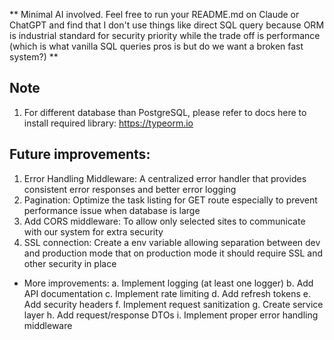 ** Minimal AI involved. Feel free to run your README.md on Claude or ChatGPT and find that I don't use things like direct SQL query because ORM is industrial standard for security priority while the trade off is performance (which is what vanilla SQL queries pros is but do we want a broken fast system?) **

## Note
1. For different database than PostgreSQL, please refer to docs here to install required library: https://typeorm.io


## Future improvements:
1. Error Handling Middleware: A centralized error handler that provides consistent error responses and better error logging
2. Pagination: Optimize the task listing for GET route especially to prevent performance issue when database is large
3. Add CORS middleware: To allow only selected sites to communicate with our system for extra security 
4. SSL connection: Create a env variable allowing separation between dev and production mode that on production mode it should require SSL and other security in place
- More improvements:
    a. Implement logging (at least one logger)
    b. Add API documentation
    c. Implement rate limiting
    d. Add refresh tokens
    e. Add security headers
    f. Implement request sanitization
    g. Create service layer
    h. Add request/response DTOs
    i. Implement proper error handling middleware